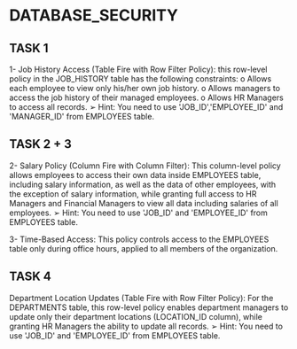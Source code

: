 # DATABASE_SECURITY

## TASK 1 
1- Job History Access (Table Fire with Row Filter Policy): this row-level policy in the
JOB_HISTORY table has the following constraints:
o Allows each employee to view only his/her own job history.
o Allows managers to access the job history of their managed employees.
o Allows HR Managers to access all records.
➢ Hint: You need to use 'JOB_ID','EMPLOYEE_ID' and 'MANAGER_ID'
from EMPLOYEES table.

## TASK 2 + 3 
2- Salary Policy (Column Fire with Column Filter): This column-level policy allows
employees to access their own data inside EMPLOYEES table, including salary
information, as well as the data of other employees, with the exception of salary
information, while granting full access to HR Managers and Financial Managers to view
all data including salaries of all employees.
➢ Hint: You need to use 'JOB_ID' and 'EMPLOYEE_ID' from EMPLOYEES
table.

3- Time-Based Access: This policy controls access to the EMPLOYEES table only during
office hours, applied to all members of the organization.


## TASK 4 
Department Location Updates (Table Fire with Row Filter Policy): For the
DEPARTMENTS table, this row-level policy enables department managers to update
only their department locations (LOCATION_ID column), while granting HR Managers
the ability to update all records.
➢ Hint: You need to use 'JOB_ID' and 'EMPLOYEE_ID' from EMPLOYEES
table.

